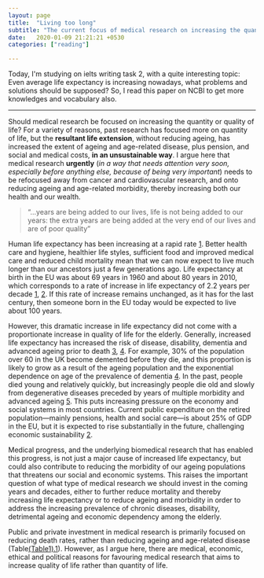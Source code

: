 ```yaml
---
layout: page
title:  "Living too long"
subtitle: "The current focus of medical research on increasing the quantity, rather than the quality, of life is damaging our health and harming the economy"
date:   2020-01-09 21:21:21 +0530
categories: ["reading"]

---
```


Today, I'm studying on ielts writing task 2, with a quite interesting topic: Even average life expectancy is increasing nowadays, what problems and solutions should be supposed? So, I read this paper on NCBI to get more knowledges and vocabulary also.

*******************************

Should medical research be focused on increasing the quantity or quality of life? For a variety of reasons, past research has focused more on quantity of life, but the **resultant life extension**, without reducing ageing, has increased the extent of ageing and age-related disease, plus pension, and social and medical costs, **in an unsustainable way**. I argue here that medical research **urgently** (*in a way that needs attention very soon, especially before anything else, because of being very important*) needs to be refocused away from cancer and cardiovascular research, and onto reducing ageing and age-related morbidity, thereby increasing both our health and our wealth.

> “…years are being added to our lives, life is not being added to our years: the extra years are being added at the very end of our lives and are of poor quality”

Human life expectancy has been increasing at a rapid rate [1](https://www.ncbi.nlm.nih.gov/pmc/articles/PMC4328740/#b1). Better health care and hygiene, healthier life styles, sufficient food and improved medical care and reduced child mortality mean that we can now expect to live much longer than our ancestors just a few generations ago. Life expectancy at birth in the EU was about 69 years in 1960 and about 80 years in 2010, which corresponds to a rate of increase in life expectancy of 2.2 years per decade [1](https://www.ncbi.nlm.nih.gov/pmc/articles/PMC4328740/#b1), [2](https://www.ncbi.nlm.nih.gov/pmc/articles/PMC4328740/#b2). If this rate of increase remains unchanged, as it has for the last century, then someone born in the EU today would be expected to live about 100 years.

However, this dramatic increase in life expectancy did not come with a proportionate increase in quality of life for the elderly. Generally, increased life expectancy has increased the risk of disease, disability, dementia and advanced ageing prior to death [3](https://www.ncbi.nlm.nih.gov/pmc/articles/PMC4328740/#b3), [4](https://www.ncbi.nlm.nih.gov/pmc/articles/PMC4328740/#b4). For example, 30% of the population over 60 in the UK become demented before they die, and this proportion is likely to grow as a result of the ageing population and the exponential dependence on age of the prevalence of dementia [4](https://www.ncbi.nlm.nih.gov/pmc/articles/PMC4328740/#b4). In the past, people died young and relatively quickly, but increasingly people die old and slowly from degenerative diseases preceded by years of multiple morbidity and advanced ageing [5](https://www.ncbi.nlm.nih.gov/pmc/articles/PMC4328740/#b5). This puts increasing pressure on the economy and social systems in most countries. Current public expenditure on the retired population—mainly pensions, health and social care—is about 25% of GDP in the EU, but it is expected to rise substantially in the future, challenging economic sustainability [2](https://www.ncbi.nlm.nih.gov/pmc/articles/PMC4328740/#b2).

Medical progress, and the underlying biomedical research that has enabled this progress, is not just a major cause of increased life expectancy, but could also contribute to reducing the morbidity of our ageing populations that threatens our social and economic systems. This raises the important question of what type of medical research we should invest in the coming years and decades, either to further reduce mortality and thereby increasing life expectancy or to reduce ageing and morbidity in order to address the increasing prevalence of chronic diseases, disability, detrimental ageing and economic dependency among the elderly.

Public and private investment in medical research is primarily focused on reducing death rates, rather than reducing ageing and age-related disease (Table[(Table1).1](https://www.ncbi.nlm.nih.gov/pmc/articles/PMC4328740/table/tbl1/)). However, as I argue here, there are medical, economic, ethical and political reasons for favouring medical research that aims to increase quality of life rather than quantity of life.
